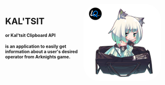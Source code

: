 <img align="right" alt="ark-pic" height="250" style="border-radius:50px;" src="https://github.com/JVLAlves/personal-academy/blob/master/Python/Arkcrawler/Kaltsit/Kaltsits.png">

# KAL'TSIT
#### or Kal'tsit Clipboard API

#### is an application to easily get information about a user's desired operator from Arknights game.
